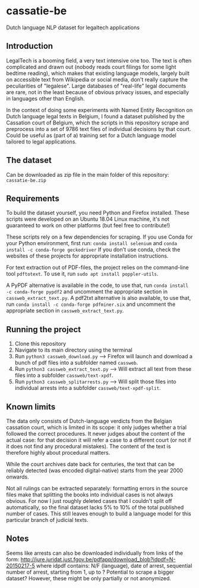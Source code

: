 # cassatie-be
Dutch language NLP dataset for legaltech applications


## Introduction

LegalTech is a booming field, a very text intensive one too. The text is often complicated and drawn out (nobody reads court filings for some light bedtime reading), 
which makes that existing language models, largely built on accessible text from Wikipedia or social media, don't really capture the peculiarities of "legalese".
Large databases of "real-life" legal documents are rare, not in the least because of obvious privacy issues, and especially in languages other than English.

In the context of doing some experiments with Named Entity Recognition on Dutch language legal texts in Belgium, I found a dataset published by the Cassation court of Belgium,
which the scripts in this repository scrape and preprocess into a set of 9786 text files of individual decisions by that court. Could be useful as (part of a) 
training set for a Dutch language model tailored to legal applications.


## The dataset

Can be downloaded as zip file in the main folder of this repository: ```cassatie-be.zip``` 


## Requirements

To build the dataset yourself, you need Python and Firefox installed. 
These scripts were developed on an Ubuntu 18.04 Linux machine, it's not guaranteed to work on other platforms (but feel free to contribute!) 

These scripts rely on a few dependencies for scraping. If you use Conda for your Python environment, first run:
``` conda install selenium ``` 
and ``` conda install -c conda-forge geckodriver ```
If you don't use conda, check the websites of these projects for appropriate installation instructions.

For text extraction out of PDF-files, the project relies on the command-line tool ```pdftotext```.
To use it, run ```sudo apt install poppler-utils```.

A PyPDF alternative is available in the code, to use that, run ```conda install -c conda-forge pypdf2``` and uncomment the appropriate section in ```cassweb_extract_text.py```.
A pdf2txt alternative is also available, to use that, run ```conda install -c conda-forge pdfminer.six``` and uncomment the appropriate section in ```cassweb_extract_text.py```.



## Running the project

1. Clone this repository
2. Navigate to its main directory using the terminal
3. Run ```python3 cassweb_download.py``` --> Firefox will launch and download a bunch of pdf files into a subfolder named ```cassweb```.
4. Run ```python3 cassweb_extract_text.py``` --> Will extract all text from these files into a subfolder ```cassweb/text-xpdf```.
5. Run ```python3 cassweb_splitarrests.py``` --> Will split those files into individual arrests into a subfolder ```cassweb/text-xpdf-split```.


## Known limits

The data only consists of Dutch-language verdicts from the Belgian cassation court, which is limited in its scope: it only judges whether a trial followed the correct procedures.
It never judges about the content of the actual case: for that decision it will refer a case to a different court (or not if it does not find any procedural mistakes).
The content of the text is therefore highly about procedural matters.

While the court archives date back for centuries, the text that can be reliably detected (was encoded digital-native) starts from the year 2000 onwards.

Not all rulings can be extracted separately: formatting errors in the source files make that splitting the books into individual cases is not always obvious.
For now I just roughly deleted cases that I couldn't split off automatically, so the final dataset lacks 5% to 10% of the total published number of cases. 
This still leaves enough to build a language model for this particular branch of judicial texts.


## Notes

Seems like arrests can also be downloaded individually from links of the form: http://jure.juridat.just.fgov.be/pdfapp/download_blob?idpdf=N-20150217-5
where idpdf contains: N/F (language), date of arrest, sequential number of arrest, starting from 1, up to ? 
Potential to scrape a bigger dataset? However, these might be only partially or not anonymized.  
